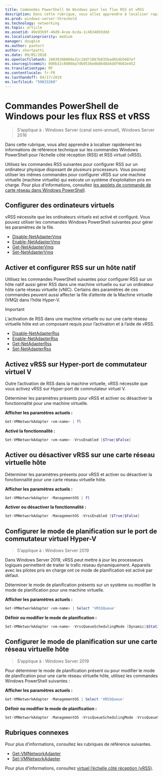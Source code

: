 ```yaml
---
title: Commandes PowerShell de Windows pour les flux RSS et vRSS
description: Dans cette rubrique, vous allez apprendre à localiser rapidement les informations de référence technique sur les commandes Windows PowerShell pour la mise à l’échelle côté réception (RSS) et vRSS (RSS virtuel).
ms.prod: windows-server-threshold
ms.technology: networking
ms.topic: article
ms.assetid: 49e93b9f-46d9-4cee-bcda-1c4634893ddd
ms.localizationpriority: medium
manager: dougkim
ms.author: pashort
author: shortpatti
ms.date: 09/05/2018
ms.openlocfilehash: 10039388009e32c10d71067b835bad65db5607ef
ms.sourcegitcommit: 0d0b32c8986ba7db9536e0b8648d4ddf9b03e452
ms.translationtype: MT
ms.contentlocale: fr-FR
ms.lasthandoff: 04/17/2019
ms.locfileid: "59833260"
---
```

# <a name="windows-powershell-commands-for-rss-and-vrss"></a>Commandes PowerShell de Windows pour les flux RSS et vRSS

>S’applique à : Windows Server (canal semi-annuel), Windows Server 2016

Dans cette rubrique, vous allez apprendre à localiser rapidement les informations de référence technique sur les commandes Windows PowerShell pour l’échelle côté réception \(RSS\) et RSS virtuel \(vRSS\).

Utilisez les commandes RSS suivantes pour configurer RSS sur un ordinateur physique disposant de plusieurs processeurs. Vous pouvez utiliser les mêmes commandes pour configurer vRSS sur une machine virtuelle \(machine virtuelle\) qui exécute un système d’exploitation pris en charge. Pour plus d’informations, consultez [les applets de commande de carte réseau dans Windows PowerShell](https://docs.microsoft.com/powershell/module/netadapter/?view=win10-ps).

## <a name="configure-vmq"></a>Configurer des ordinateurs virtuels

vRSS nécessite que les ordinateurs virtuels est activé et configuré. Vous pouvez utiliser les commandes Windows PowerShell suivantes pour gérer les paramètres de la file.

- [Disable-NetAdapterVmq](https://docs.microsoft.com/powershell/module/netadapter/disable-netadaptervmq?view=win10-ps)
- [Enable-NetAdapterVmq](https://docs.microsoft.com/powershell/module/netadapter/enable-netadaptervmq?view=win10-ps)
- [Get-NetAdapterVmq](https://docs.microsoft.com/powershell/module/netadapter/get-netadaptervmq?view=win10-ps)
- [Set-NetAdapterVmq](https://docs.microsoft.com/powershell/module/netadapter/set-netadaptervmq?view=win10-ps)

## <a name="enable-and-configure-rss-on-a-native-host"></a>Activer et configurer RSS sur un hôte natif

Utilisez les commandes PowerShell suivantes pour configurer RSS sur un hôte natif aussi gérer RSS dans une machine virtuelle ou sur un ordinateur hôte carte réseau virtuelle (vNIC). Certains des paramètres de ces commandes peuvent aussi affecter la file d’attente de la Machine virtuelle \(VMQ\) dans l’hôte Hyper-V.  

>[!IMPORTANT]
>L’activation de RSS dans une machine virtuelle ou sur une carte réseau virtuelle hôte est un composant requis pour l’activation et à l’aide de vRSS.

- [Disable-NetAdapterRss](https://docs.microsoft.com/powershell/module/netadapter/disable-netadapterrss?view=win10-ps)
- [Enable-NetAdapterRss](https://docs.microsoft.com/powershell/module/netadapter/enable-netadapterrss?view=win10-ps)
- [Get-NetAdapterRss](https://docs.microsoft.com/powershell/module/netadapter/get-netadapterrss?view=win10-ps)
- [Set-NetAdapterRss](https://docs.microsoft.com/powershell/module/netadapter/Set-NetAdapterRss?view=win10-ps)

## <a name="enable-vrss-on-the-hyper-v-virtual-switch-port"></a>Activez vRSS sur Hyper\-port de commutateur virtuel V

Outre l’activation de RSS dans la machine virtuelle, vRSS nécessite que vous activez vRSS sur Hyper\-port de commutateur virtuel V. 

Déterminer les paramètres présents pour vRSS et activer ou désactiver la fonctionnalité pour une machine virtuelle.

   **Afficher les paramètres actuels :** 

   ```PowerShell
   Get-VMNetworkAdapter <vm-name> | fl
   ```

   **Activé la fonctionnalité :**
   
   ```PowerShell
   Set-VMNetworkAdapter <vm-name> -VrssEnabled [$True|$False]
   ```

## <a name="enable-or-disable-vrss-on-a-host-vnic"></a>Activer ou désactiver vRSS sur une carte réseau virtuelle hôte

Déterminer les paramètres présents pour vRSS et activer ou désactiver la fonctionnalité pour une carte réseau virtuelle hôte.

   **Afficher les paramètres actuels :** 

   ```PowerShell
   Get-VMNetworkAdapter -ManagementOS | fl
   ```

   **Activer ou désactiver la fonctionnalité :** 

   ```PowerShell
   Set-VMNetworkAdapter -ManagementOS -VrssEnabled [$True|$False]
   ```

## <a name="configure-the-scheduling-mode-on-the-hyper-v-virtual-switch-port"></a>Configurer le mode de planification sur le port de commutateur virtuel Hyper-V 
>S’applique à : Windows Server 2019

Dans Windows Server 2019, vRSS peut mettre à jour les processeurs logiques permettent de traiter le trafic réseau dynamiquement.  Appareils avec les pilotes pris en charge ont ce mode de planification est activé par défaut. 

Déterminer le mode de planification présents sur un système ou modifier le mode de planification pour une machine virtuelle.

   **Afficher les paramètres actuels :** 

   ```PowerShell
   Get-VMNetworkAdapter <vm-name> | Select 'VRSSQueue'
   ```

   **Définir ou modifier le mode de planification :**

   ```PowerShell
   Set-VMNetworkAdapter <vm-name> -VrssQueueSchedulingMode [Dynamic|$StaticVrss|StaticVMQ]
   ```

## <a name="configure-the-scheduling-mode-on-a-host-vnic"></a>Configurer le mode de planification sur une carte réseau virtuelle hôte
>S’applique à : Windows Server 2019

Pour déterminer le mode de planification présent ou pour modifier le mode de planification pour une carte réseau virtuelle hôte, utilisez les commandes Windows PowerShell suivantes :

   **Afficher les paramètres actuels :** 

   ```PowerShell
   Get-VMNetworkAdapter -ManagementOS | Select 'VRSSQueue'
   ```

   **Définir ou modifier le mode de planification :** 

   ```PowerShell
   Set-VMNetworkAdapter -ManagementOS -VrssQueueSchedulingMode -VrssQueueSchedulingMode [Dynamic|$StaticVrss|StaticVMQ]
   ```


## <a name="related-topics"></a>Rubriques connexes 
Pour plus d’informations, consultez les rubriques de référence suivantes.

- [Get-VMNetworkAdapter](https://technet.microsoft.com/itpro/powershell/windows/hyper-v/get-vmnetworkadapter)
- [Set-VMNetworkAdapter](https://technet.microsoft.com/itpro/powershell/windows/hyper-v/set-vmnetworkadapter)

Pour plus d’informations, consultez [virtuel l’échelle côté réception (vRSS)](vrss-top.md).